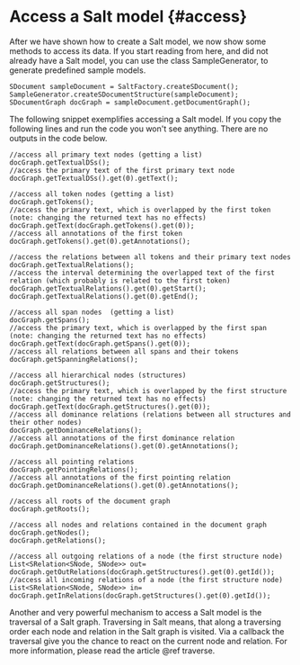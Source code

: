 Access a Salt model {#access}
======

After we have shown how to create a Salt model, we now show some methods to access its data.
If you start reading from here, and did not already have a Salt model, you can use the class SampleGenerator, to generate predefined sample models.

~~~{.java}
SDocument sampleDocument = SaltFactory.createSDocument();
SampleGenerator.createSDocumentStructure(sampleDocument);
SDocumentGraph docGraph = sampleDocument.getDocumentGraph();
~~~

The following snippet exemplifies accessing a Salt model. If you copy the following lines and run the code you won't see anything. There are no outputs in the code below.

~~~{.java}
//access all primary text nodes (getting a list)
docGraph.getTextualDSs();
//access the primary text of the first primary text node
docGraph.getTextualDSs().get(0).getText();
	
//access all token nodes (getting a list)
docGraph.getTokens();
//access the primary text, which is overlapped by the first token (note: changing the returned text has no effects)
docGraph.getText(docGraph.getTokens().get(0));
//access all annotations of the first token
docGraph.getTokens().get(0).getAnnotations();
		
//access the relations between all tokens and their primary text nodes
docGraph.getTextualRelations();
//access the interval determining the overlapped text of the first relation (which probably is related to the first token)
docGraph.getTextualRelations().get(0).getStart();
docGraph.getTextualRelations().get(0).getEnd();
		
//access all span nodes  (getting a list)
docGraph.getSpans();
//access the primary text, which is overlapped by the first span (note: changing the returned text has no effects)
docGraph.getText(docGraph.getSpans().get(0));
//access all relations between all spans and their tokens 
docGraph.getSpanningRelations();
		
//access all hierarchical nodes (structures)
docGraph.getStructures();
//access the primary text, which is overlapped by the first structure (note: changing the returned text has no effects)
docGraph.getText(docGraph.getStructures().get(0));
//access all dominance relations (relations between all structures and their other nodes)
docGraph.getDominanceRelations();
//access all annotations of the first dominance relation
docGraph.getDominanceRelations().get(0).getAnnotations();
		
//access all pointing relations 
docGraph.getPointingRelations();
//access all annotations of the first pointing relation
docGraph.getDominanceRelations().get(0).getAnnotations();
		
//access all roots of the document graph
docGraph.getRoots();
		
//access all nodes and relations contained in the document graph
docGraph.getNodes();
docGraph.getRelations();
		
//access all outgoing relations of a node (the first structure node)
List<SRelation<SNode, SNode>> out= docGraph.getOutRelations(docGraph.getStructures().get(0).getId());
//access all incoming relations of a node (the first structure node)
List<SRelation<SNode, SNode>> in= docGraph.getInRelations(docGraph.getStructures().get(0).getId());
~~~

Another and very powerful mechanism to access a Salt model is the traversal of a Salt graph. Traversing in Salt means, that along a traversing order each node and relation in the Salt graph is visited. Via a callback the traversal give you the chance to react on the current node and relation. For more information, please read the article @ref traverse.  